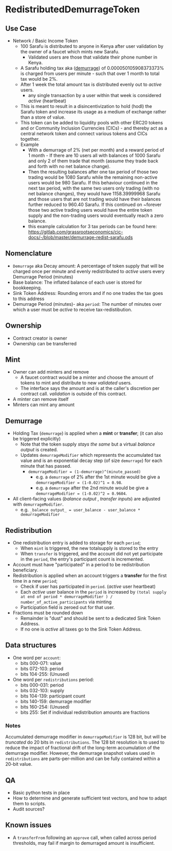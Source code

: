 # RedistributedDemurrageToken

## Use Case
* Network / Basic Income Token
  * 100 Sarafu is distributed to anyone in Kenya after user validation by the owner of a faucet which mints new Sarafu.
    * Validated users are those that validate their phone number in Kenya.
  * A Sarafu holding tax aka ([demurrage](https://en.wikipedia.org/wiki/Demurrage_(currency))) of 0.000050105908373373% is charged from users per minute - such that over 1 month to total tax would be 2%. 
  * After 1 week the total amount tax is distributed evenly out to _active_ users.
    *  any single transaction by a user within that week is considered _active_ (heartbeat) 
  * This is meant to result in a disincentivization to hold (hodl) the Sarafu token and increase its usage as a medium of exchange rather than a store of value.
  * This token can be added to liquidity pools with other ERC20 tokens and or Community Inclusion Currencies (CICs) - and thereby act as a central network token and connect various tokens and CICs together.
  * Example 
    -  With a demurrage of 2% (net per month) and a reward period of 1 month - If there are 10 users all with balances of 1000 Sarafu and only 2 of them trade that month (assume they trade back and forth with no net balance change). 
    - Then the resulting balances after one tax period of those two trading would be 1080 Sarafu while the remaining non-active users would be 980 Sarafu. If this behaviour continued in the next tax period, with the same two users only trading (with no net balance changes), they would have 1158.39999968 Sarafu and those users that are not trading would have their balances further reduced to 960.40 Sarafu. If this continued on ~forever those two active trading users would have the entire token supply and the non-trading users would eventually reach a zero balance.
    - this example calculation for 3 tax periods can be found here: https://gitlab.com/grassrootseconomics/cic-docs/-/blob/master/demurrage-redist-sarafu.ods

## Nomenclature

* `Demurrage` aka Decay amount: A percentage of token supply that will be charged once per minute and evenly redistributed to _active_ users every Demurrage Period (minutes)
* Base balance: The inflated balance of each user is stored for bookkeeping.
* Sink Token Address: Rounding errors and if no one trades the tax goes to this address
* Demurrage Period (minutes)- aka `period`: The number of minutes over which a user must be _active_ to receive tax-redistibution. 


## Ownership

* Contract creator is owner
* Ownership can be transferred


## Mint

* Owner can add minters and remove
  - A faucet contract would be a minter and choose the amount of tokens to mint and distribute to new _validated_ users.
  - The interface says the amount and is at the caller's discretion per contract call. _validation_ is outside of this contract.
* A minter can remove itself
* Minters can mint any amount


## Demurrage
* Holding Tax (`demurrage`) is applied when a **mint** or **transfer**; (it can also be triggered explicitly)
  - Note that the token supply _stays the same_ but a virtual _balance output_ is created.
  - Updates `demurrageModifier` which represents the accumulated tax value and is an exponential decay step (of size `demurrage`) for each minute that has passed.
    - `demurrageModifier = (1-demurrage)^(minute_passed)` 
      - e.g. a `demurrage` of 2% after the 1st minute would be give a `demurrageModifier = (1-0.02)^1 = 0.98`.
      - e.g. a `demurrage` after the 2nd minute would be give a `demurrageModifier = (1-0.02)^2 = 0.9604`.
* All client-facing values (_balance output_ , _transfer inputs_) are adjusted with `demurrageModifier`.
  - e.g. `_balance output_ = user_balance - user_balance * demurrageModifier`


## Redistribution

* One redistribution entry is added to storage for each `period`;
  - When `mint` is triggered, the new totalsupply is stored to the entry
  - When `transfer` is triggered, and the account did not yet participate in the `period`, the entry's participant count is incremented. 
* Account must have "participated" in a period to be redistribution beneficiary.
* Redistribution is applied when an account triggers a **transfer** for the first time in a new `period`;
  - Check if user has participated in `period`. (_active_ user heartbeat)
  - Each _active_ user balance in the `period` is increased by `(total supply at end of period * demurrageModifier ) / number_of_active_participants` via minting
  - Participation field is zeroed out for that user.
* Fractions must be rounded down
  - Remainder is "dust" and should be sent to a dedicated Sink Token Address.
  - If no one is _active_ all taxes go to the Sink Token Address.


## Data structures

* One word per `account`:
  - bits 000-071: value
  - bits 072-103: period
  - bits 104-255: (Unused)
* One word per `redistributions` period:
  - bits 000-031: period
  - bits 032-103: supply
  - bits 104-139: participant count
  - bits 140-159: demurrage modifier
  - bits 160-254: (Unused)
  - bits     255: Set if individual redistribution amounts are fractions

### Notes

Accumulated demurrage modifier in `demurrageModifier` is 128 bit, but will be _truncated_ do 20 bits in `redistributions`. The 128 bit resolution is to used to reduce the impact of fractional drift of the long-term accumulation of the demurrage modifier. However, the demurrage snapshot values used in `redistributions` are parts-per-million and can be fully contained within a 20-bit value.


## QA

* Basic python tests in place
* How to determine and generate sufficient test vectors, and how to adapt them to scripts.
* Audit sources?

## Known issues

* A `transferFrom` following an `approve` call, when called across period thresholds, may fail if margin to demurraged amount is insufficient.
